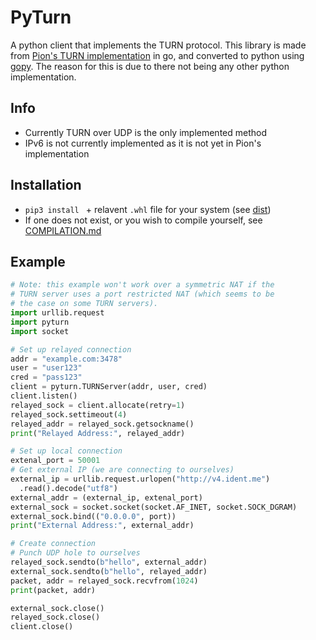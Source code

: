 # PyTurn
A python client that implements the TURN protocol. This library is made from [Pion's TURN implementation](https://github.com/pion/turn/tree/master) in go, and converted to python using [gopy](https://github.com/go-python/gopy). The reason for this is due to there not being any other python implementation.

## Info
* Currently TURN over UDP is the only implemented method
* IPv6 is not currently implemented as it is not yet in Pion's implementation

## Installation
* `pip3 install ` + relavent `.whl` file for your system (see [dist](dist))
* If one does not exist, or you wish to compile yourself, see [COMPILATION.md](COMPILATION.md)

## Example
``` python
# Note: this example won't work over a symmetric NAT if the
# TURN server uses a port restricted NAT (which seems to be
# the case on some TURN servers).
import urllib.request
import pyturn
import socket

# Set up relayed connection
addr = "example.com:3478"
user = "user123"
cred = "pass123"
client = pyturn.TURNServer(addr, user, cred)
client.listen()
relayed_sock = client.allocate(retry=1)
relayed_sock.settimeout(4)
relayed_addr = relayed_sock.getsockname()
print("Relayed Address:", relayed_addr)

# Set up local connection
extenal_port = 50001
# Get external IP (we are connecting to ourselves)
external_ip = urllib.request.urlopen("http://v4.ident.me")
  .read().decode("utf8")
external_addr = (external_ip, extenal_port)
external_sock = socket.socket(socket.AF_INET, socket.SOCK_DGRAM)
external_sock.bind(("0.0.0.0", port))
print("External Address:", external_addr)

# Create connection
# Punch UDP hole to ourselves
relayed_sock.sendto(b"hello", external_addr)
external_sock.sendto(b"hello", relayed_addr) 
packet, addr = relayed_sock.recvfrom(1024)
print(packet, addr)

external_sock.close()
relayed_sock.close()
client.close()
```